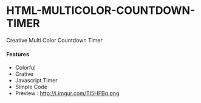 # HTML-MULTICOLOR-COUNTDOWN-TIMER
Creative Multi Color Countdown Timer

#### Features

- Colorful
- Crative
- Javascript Timer
- Simple Code
- Preview : http://i.imgur.com/TI5HFBq.png
